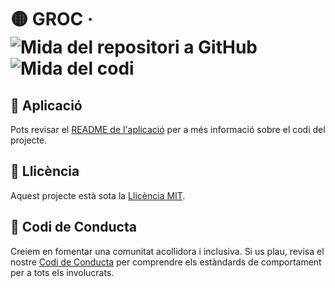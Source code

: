 # 🟡 GROC &middot; ![Mida del repositori a GitHub][1] ![Mida del codi][2]

## 🚀 Aplicació

Pots revisar el [README de l'aplicació](../../app/README.md) per a més
informació sobre el codi del projecte.

## 📃 Llicència

Aquest projecte està sota la [Llicència MIT](../../LICENSE).

## 🤝 Codi de Conducta

Creiem en fomentar una comunitat acollidora i inclusiva. Si us plau, revisa
el nostre [Codi de Conducta](../../CODE_OF_CONDUCT.md) per comprendre els
estàndards de comportament per a tots els involucrats.

[1]: https://img.shields.io/github/repo-size/sergih28/groc?style=for-the-badge&logo=github&label=Repo&labelColor=333&color=6cc644
[2]: https://img.shields.io/github/languages/code-size/sergih28/groc?style=for-the-badge&logo=visualstudiocode&label=Code&labelColor=0078d7&color=gray

